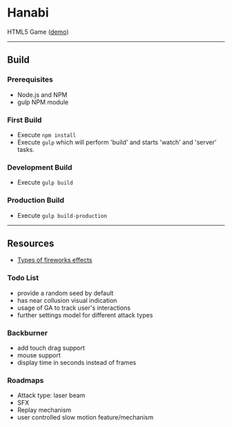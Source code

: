 
# Hanabi
HTML5 Game ([demo](http://rockacola.github.io/hanabi))

---

## Build

### Prerequisites
* Node.js and NPM
* gulp NPM module

### First Build
* Execute `npm install`
* Execute `gulp` which will perform 'build' and starts 'watch' and 'server' tasks.

### Development Build
* Execute `gulp build`

### Production Build
* Execute `gulp build-production`

---

## Resources
* [Types of fireworks effects](http://www.fireworks.com/fireworks-university/fireworks-glossary/)

### Todo List
* provide a random seed by default
* has near collusion visual indication
* usage of GA to track user's interactions
* further settings model for different attack types

### Backburner
* add touch drag support
* mouse support
* display time in seconds instead of frames


### Roadmaps
* Attack type: laser beam
* SFX
* Replay mechanism
* user controlled slow motion feature/mechanism